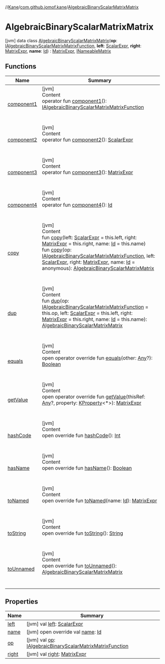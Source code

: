 //[Kane](../../index.md)/[com.github.jomof.kane](../index.md)/[AlgebraicBinaryScalarMatrixMatrix](index.md)



# AlgebraicBinaryScalarMatrixMatrix  
 [jvm] data class [AlgebraicBinaryScalarMatrixMatrix](index.md)(**op**: [IAlgebraicBinaryScalarMatrixMatrixFunction](../-i-algebraic-binary-scalar-matrix-matrix-function/index.md), **left**: [ScalarExpr](../-scalar-expr/index.md), **right**: [MatrixExpr](../-matrix-expr/index.md), **name**: [Id](../../com.github.jomof.kane.impl/index.md#%5Bcom.github.jomof.kane.impl%2FId%2F%2F%2FPointingToDeclaration%2F%5D%2FClasslikes%2F-912601781)) : [MatrixExpr](../-matrix-expr/index.md), [INameableMatrix](../-i-nameable-matrix/index.md)   


## Functions  
  
|  Name|  Summary| 
|---|---|
| <a name="com.github.jomof.kane/AlgebraicBinaryScalarMatrixMatrix/component1/#/PointingToDeclaration/"></a>[component1](component1.md)| <a name="com.github.jomof.kane/AlgebraicBinaryScalarMatrixMatrix/component1/#/PointingToDeclaration/"></a>[jvm]  <br>Content  <br>operator fun [component1](component1.md)(): [IAlgebraicBinaryScalarMatrixMatrixFunction](../-i-algebraic-binary-scalar-matrix-matrix-function/index.md)  <br><br><br>
| <a name="com.github.jomof.kane/AlgebraicBinaryScalarMatrixMatrix/component2/#/PointingToDeclaration/"></a>[component2](component2.md)| <a name="com.github.jomof.kane/AlgebraicBinaryScalarMatrixMatrix/component2/#/PointingToDeclaration/"></a>[jvm]  <br>Content  <br>operator fun [component2](component2.md)(): [ScalarExpr](../-scalar-expr/index.md)  <br><br><br>
| <a name="com.github.jomof.kane/AlgebraicBinaryScalarMatrixMatrix/component3/#/PointingToDeclaration/"></a>[component3](component3.md)| <a name="com.github.jomof.kane/AlgebraicBinaryScalarMatrixMatrix/component3/#/PointingToDeclaration/"></a>[jvm]  <br>Content  <br>operator fun [component3](component3.md)(): [MatrixExpr](../-matrix-expr/index.md)  <br><br><br>
| <a name="com.github.jomof.kane/AlgebraicBinaryScalarMatrixMatrix/component4/#/PointingToDeclaration/"></a>[component4](component4.md)| <a name="com.github.jomof.kane/AlgebraicBinaryScalarMatrixMatrix/component4/#/PointingToDeclaration/"></a>[jvm]  <br>Content  <br>operator fun [component4](component4.md)(): [Id](../../com.github.jomof.kane.impl/index.md#%5Bcom.github.jomof.kane.impl%2FId%2F%2F%2FPointingToDeclaration%2F%5D%2FClasslikes%2F-912601781)  <br><br><br>
| <a name="com.github.jomof.kane/AlgebraicBinaryScalarMatrixMatrix/copy/#com.github.jomof.kane.ScalarExpr#com.github.jomof.kane.MatrixExpr#kotlin.Any/PointingToDeclaration/"></a>[copy](copy.md)| <a name="com.github.jomof.kane/AlgebraicBinaryScalarMatrixMatrix/copy/#com.github.jomof.kane.ScalarExpr#com.github.jomof.kane.MatrixExpr#kotlin.Any/PointingToDeclaration/"></a>[jvm]  <br>Content  <br>fun [copy](copy.md)(left: [ScalarExpr](../-scalar-expr/index.md) = this.left, right: [MatrixExpr](../-matrix-expr/index.md) = this.right, name: [Id](../../com.github.jomof.kane.impl/index.md#%5Bcom.github.jomof.kane.impl%2FId%2F%2F%2FPointingToDeclaration%2F%5D%2FClasslikes%2F-912601781) = this.name)  <br>fun [copy](copy.md)(op: [IAlgebraicBinaryScalarMatrixMatrixFunction](../-i-algebraic-binary-scalar-matrix-matrix-function/index.md), left: [ScalarExpr](../-scalar-expr/index.md), right: [MatrixExpr](../-matrix-expr/index.md), name: [Id](../../com.github.jomof.kane.impl/index.md#%5Bcom.github.jomof.kane.impl%2FId%2F%2F%2FPointingToDeclaration%2F%5D%2FClasslikes%2F-912601781) = anonymous): [AlgebraicBinaryScalarMatrixMatrix](index.md)  <br><br><br>
| <a name="com.github.jomof.kane/AlgebraicBinaryScalarMatrixMatrix/dup/#com.github.jomof.kane.IAlgebraicBinaryScalarMatrixMatrixFunction#com.github.jomof.kane.ScalarExpr#com.github.jomof.kane.MatrixExpr#kotlin.Any/PointingToDeclaration/"></a>[dup](dup.md)| <a name="com.github.jomof.kane/AlgebraicBinaryScalarMatrixMatrix/dup/#com.github.jomof.kane.IAlgebraicBinaryScalarMatrixMatrixFunction#com.github.jomof.kane.ScalarExpr#com.github.jomof.kane.MatrixExpr#kotlin.Any/PointingToDeclaration/"></a>[jvm]  <br>Content  <br>fun [dup](dup.md)(op: [IAlgebraicBinaryScalarMatrixMatrixFunction](../-i-algebraic-binary-scalar-matrix-matrix-function/index.md) = this.op, left: [ScalarExpr](../-scalar-expr/index.md) = this.left, right: [MatrixExpr](../-matrix-expr/index.md) = this.right, name: [Id](../../com.github.jomof.kane.impl/index.md#%5Bcom.github.jomof.kane.impl%2FId%2F%2F%2FPointingToDeclaration%2F%5D%2FClasslikes%2F-912601781) = this.name): [AlgebraicBinaryScalarMatrixMatrix](index.md)  <br><br><br>
| <a name="kotlin/Any/equals/#kotlin.Any?/PointingToDeclaration/"></a>[equals](../../com.github.jomof.kane.impl.visitor/-difference-visitor/index.md#%5Bkotlin%2FAny%2Fequals%2F%23kotlin.Any%3F%2FPointingToDeclaration%2F%5D%2FFunctions%2F-912601781)| <a name="kotlin/Any/equals/#kotlin.Any?/PointingToDeclaration/"></a>[jvm]  <br>Content  <br>open operator override fun [equals](../../com.github.jomof.kane.impl.visitor/-difference-visitor/index.md#%5Bkotlin%2FAny%2Fequals%2F%23kotlin.Any%3F%2FPointingToDeclaration%2F%5D%2FFunctions%2F-912601781)(other: [Any](https://kotlinlang.org/api/latest/jvm/stdlib/kotlin/-any/index.html)?): [Boolean](https://kotlinlang.org/api/latest/jvm/stdlib/kotlin/-boolean/index.html)  <br><br><br>
| <a name="com.github.jomof.kane/AlgebraicBinaryScalarMatrixMatrix/getValue/#kotlin.Any?#kotlin.reflect.KProperty[*]/PointingToDeclaration/"></a>[getValue](get-value.md)| <a name="com.github.jomof.kane/AlgebraicBinaryScalarMatrixMatrix/getValue/#kotlin.Any?#kotlin.reflect.KProperty[*]/PointingToDeclaration/"></a>[jvm]  <br>Content  <br>open operator override fun [getValue](get-value.md)(thisRef: [Any](https://kotlinlang.org/api/latest/jvm/stdlib/kotlin/-any/index.html)?, property: [KProperty](https://kotlinlang.org/api/latest/jvm/stdlib/kotlin.reflect/-k-property/index.html)<*>): [MatrixExpr](../-matrix-expr/index.md)  <br><br><br>
| <a name="kotlin/Any/hashCode/#/PointingToDeclaration/"></a>[hashCode](../../com.github.jomof.kane.impl.visitor/-difference-visitor/index.md#%5Bkotlin%2FAny%2FhashCode%2F%23%2FPointingToDeclaration%2F%5D%2FFunctions%2F-912601781)| <a name="kotlin/Any/hashCode/#/PointingToDeclaration/"></a>[jvm]  <br>Content  <br>open override fun [hashCode](../../com.github.jomof.kane.impl.visitor/-difference-visitor/index.md#%5Bkotlin%2FAny%2FhashCode%2F%23%2FPointingToDeclaration%2F%5D%2FFunctions%2F-912601781)(): [Int](https://kotlinlang.org/api/latest/jvm/stdlib/kotlin/-int/index.html)  <br><br><br>
| <a name="com.github.jomof.kane/AlgebraicBinaryScalarMatrixMatrix/hasName/#/PointingToDeclaration/"></a>[hasName](has-name.md)| <a name="com.github.jomof.kane/AlgebraicBinaryScalarMatrixMatrix/hasName/#/PointingToDeclaration/"></a>[jvm]  <br>Content  <br>open override fun [hasName](has-name.md)(): [Boolean](https://kotlinlang.org/api/latest/jvm/stdlib/kotlin/-boolean/index.html)  <br><br><br>
| <a name="com.github.jomof.kane/AlgebraicBinaryScalarMatrixMatrix/toNamed/#kotlin.Any/PointingToDeclaration/"></a>[toNamed](to-named.md)| <a name="com.github.jomof.kane/AlgebraicBinaryScalarMatrixMatrix/toNamed/#kotlin.Any/PointingToDeclaration/"></a>[jvm]  <br>Content  <br>open override fun [toNamed](to-named.md)(name: [Id](../../com.github.jomof.kane.impl/index.md#%5Bcom.github.jomof.kane.impl%2FId%2F%2F%2FPointingToDeclaration%2F%5D%2FClasslikes%2F-912601781)): [MatrixExpr](../-matrix-expr/index.md)  <br><br><br>
| <a name="com.github.jomof.kane/AlgebraicBinaryScalarMatrixMatrix/toString/#/PointingToDeclaration/"></a>[toString](to-string.md)| <a name="com.github.jomof.kane/AlgebraicBinaryScalarMatrixMatrix/toString/#/PointingToDeclaration/"></a>[jvm]  <br>Content  <br>open override fun [toString](to-string.md)(): [String](https://kotlinlang.org/api/latest/jvm/stdlib/kotlin/-string/index.html)  <br><br><br>
| <a name="com.github.jomof.kane/AlgebraicBinaryScalarMatrixMatrix/toUnnamed/#/PointingToDeclaration/"></a>[toUnnamed](to-unnamed.md)| <a name="com.github.jomof.kane/AlgebraicBinaryScalarMatrixMatrix/toUnnamed/#/PointingToDeclaration/"></a>[jvm]  <br>Content  <br>open override fun [toUnnamed](to-unnamed.md)(): [AlgebraicBinaryScalarMatrixMatrix](index.md)  <br><br><br>


## Properties  
  
|  Name|  Summary| 
|---|---|
| <a name="com.github.jomof.kane/AlgebraicBinaryScalarMatrixMatrix/left/#/PointingToDeclaration/"></a>[left](left.md)| <a name="com.github.jomof.kane/AlgebraicBinaryScalarMatrixMatrix/left/#/PointingToDeclaration/"></a> [jvm] val [left](left.md): [ScalarExpr](../-scalar-expr/index.md)   <br>
| <a name="com.github.jomof.kane/AlgebraicBinaryScalarMatrixMatrix/name/#/PointingToDeclaration/"></a>[name](name.md)| <a name="com.github.jomof.kane/AlgebraicBinaryScalarMatrixMatrix/name/#/PointingToDeclaration/"></a> [jvm] open override val [name](name.md): [Id](../../com.github.jomof.kane.impl/index.md#%5Bcom.github.jomof.kane.impl%2FId%2F%2F%2FPointingToDeclaration%2F%5D%2FClasslikes%2F-912601781)   <br>
| <a name="com.github.jomof.kane/AlgebraicBinaryScalarMatrixMatrix/op/#/PointingToDeclaration/"></a>[op](op.md)| <a name="com.github.jomof.kane/AlgebraicBinaryScalarMatrixMatrix/op/#/PointingToDeclaration/"></a> [jvm] val [op](op.md): [IAlgebraicBinaryScalarMatrixMatrixFunction](../-i-algebraic-binary-scalar-matrix-matrix-function/index.md)   <br>
| <a name="com.github.jomof.kane/AlgebraicBinaryScalarMatrixMatrix/right/#/PointingToDeclaration/"></a>[right](right.md)| <a name="com.github.jomof.kane/AlgebraicBinaryScalarMatrixMatrix/right/#/PointingToDeclaration/"></a> [jvm] val [right](right.md): [MatrixExpr](../-matrix-expr/index.md)   <br>

